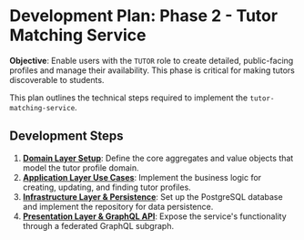 # Development Plan: Phase 2 - Tutor Matching Service

**Objective**: Enable users with the `TUTOR` role to create detailed, public-facing profiles and manage their availability. This phase is critical for making tutors discoverable to students.

This plan outlines the technical steps required to implement the `tutor-matching-service`.

## Development Steps

1.  **[Domain Layer Setup](./01-domain-layer-setup.md)**: Define the core aggregates and value objects that model the tutor profile domain.
2.  **[Application Layer Use Cases](./02-application-layer-use-cases.md)**: Implement the business logic for creating, updating, and finding tutor profiles.
3.  **[Infrastructure Layer & Persistence](./03-infrastructure-layer-persistence.md)**: Set up the PostgreSQL database and implement the repository for data persistence.
4.  **[Presentation Layer & GraphQL API](./04-presentation-layer-graphql.md)**: Expose the service's functionality through a federated GraphQL subgraph.
